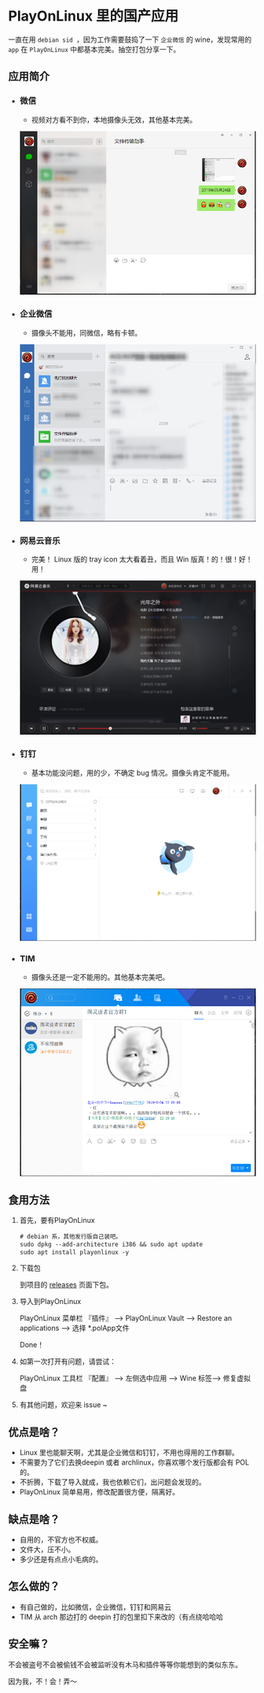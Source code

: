 # PlayOnLinux 里的国产应用

一直在用 `debian sid `，因为工作需要鼓捣了一下 `企业微信` 的 wine，发现常用的 `app` 在 `PlayOnLinux` 中都基本完美。抽空打包分享一下。



## 应用简介

- ### 微信

  - 视频对方看不到你，本地摄像头无效，其他基本完美。

  ![wechat.png](./screenshot/wechat.png)

- ### 企业微信

  - 摄像头不能用，同微信，略有卡顿。

  ![wxwork.png](./screenshot/wxwork.png)

- ### 网易云音乐

  - 完美！ Linux 版的 tray icon 太大看着丑，而且 Win 版真！的！很！好！用！

  ![neteasemusic.png](./screenshot/neteasemusic.png)

- ### 钉钉

  - 基本功能没问题，用的少，不确定 bug 情况。摄像头肯定不能用。

  ![dingtalk.png](./screenshot/dingtalk.png)

- ### TIM

  - 摄像头还是一定不能用的。其他基本完美吧。

  ![tim.png](./screenshot/tim.png)



## 食用方法

1. 首先，要有PlayOnLinux

   ```
   # debian 系，其他发行版自己装吧。
   sudo dpkg --add-architecture i386 && sudo apt update
   sudo apt install playonlinux -y
   ```

2. 下载包 

   到项目的 [releases](https://github.com/jing2uo/apps-in-PlayOnLinux/releases) 页面下包。

3. 导入到PlayOnLinux

   PlayOnLinux 菜单栏 『插件』 —>  PlayOnLinux Vault —> Restore an applications —> 选择 *.polApp文件

   Done！

4. 如第一次打开有问题，请尝试：

   PlayOnLinux 工具栏 『配置』 —> 左侧选中应用 —> Wine 标签—> 修复虚拟盘

5.  有其他问题，欢迎来 issue ~

## 优点是啥？

- Linux 里也能聊天啊，尤其是企业微信和钉钉，不用也得用的工作群聊。
- 不需要为了它们去换deepin 或者 archlinux，你喜欢哪个发行版都会有 POL的。
- 不折腾，下载了导入就成，我也依赖它们，出问题会发现的。
- PlayOnLinux 简单易用，修改配置很方便，隔离好。

## 缺点是啥？

- 自用的，不官方也不权威。
- 文件大，压不小。
- 多少还是有点点小毛病的。

## 怎么做的？

- 有自己做的，比如微信，企业微信，钉钉和网易云
- TIM 从 arch 那边打的 deepin 打的包里扣下来改的（有点绕哈哈哈

## 安全嘛？

不会被盗号不会被偷钱不会被监听没有木马和插件等等你能想到的类似东东。

因为我，不！会！弄～


